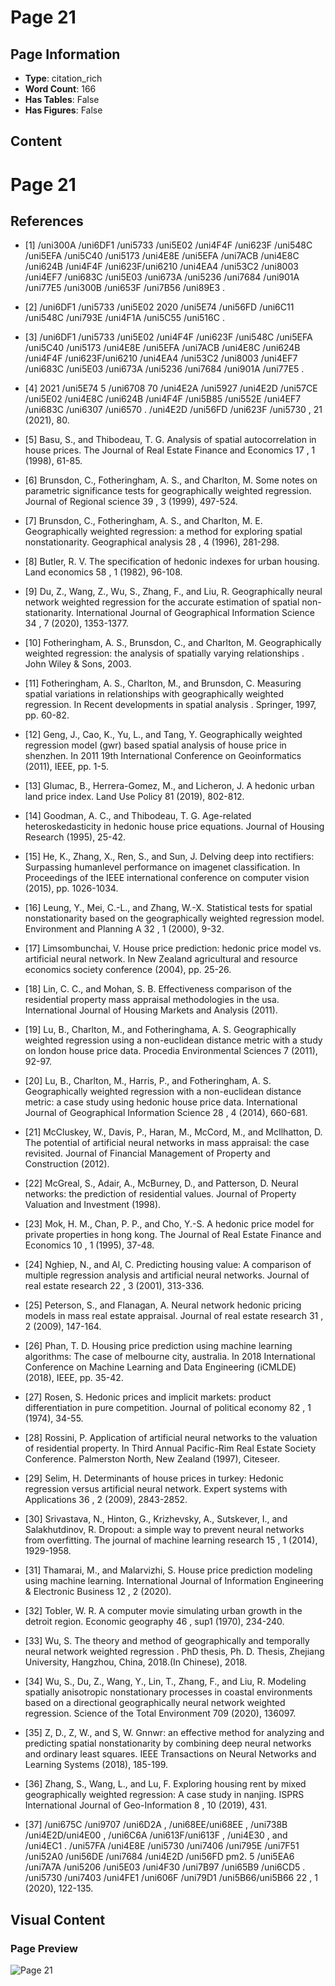 # Page 21

## Page Information

- **Type**: citation_rich
- **Word Count**: 166
- **Has Tables**: False
- **Has Figures**: False

## Content

# Page 21

## References

- [1] /uni300A /uni6DF1 /uni5733 /uni5E02 /uni4F4F /uni623F /uni548C /uni5EFA /uni5C40 /uni5173 /uni4E8E /uni5EFA /uni7ACB /uni4E8C /uni624B /uni4F4F /uni623F/uni6210 /uni4EA4 /uni53C2 /uni8003 /uni4EF7 /uni683C /uni5E03 /uni673A /uni5236 /uni7684 /uni901A /uni77E5 /uni300B /uni653F /uni7B56 /uni89E3 .
- [2] /uni6DF1 /uni5733 /uni5E02 2020 /uni5E74 /uni56FD /uni6C11 /uni548C /uni793E /uni4F1A /uni5C55 /uni516C .
- [3] /uni6DF1 /uni5733 /uni5E02 /uni4F4F /uni623F /uni548C /uni5EFA /uni5C40 /uni5173 /uni4E8E /uni5EFA /uni7ACB /uni4E8C /uni624B /uni4F4F /uni623F/uni6210 /uni4EA4 /uni53C2 /uni8003 /uni4EF7 /uni683C /uni5E03 /uni673A /uni5236 /uni7684 /uni901A /uni77E5 .
- [4] 2021 /uni5E74 5 /uni6708 70 /uni4E2A /uni5927 /uni4E2D /uni57CE /uni5E02 /uni4E8C /uni624B /uni4F4F /uni5B85 /uni552E /uni4EF7 /uni683C /uni6307 /uni6570 . /uni4E2D /uni56FD /uni623F /uni5730 , 21 (2021), 80.
- [5] Basu, S., and Thibodeau, T. G. Analysis of spatial autocorrelation in house prices. The Journal of Real Estate Finance and Economics 17 , 1 (1998), 61-85.
- [6] Brunsdon, C., Fotheringham, A. S., and Charlton, M. Some notes on parametric significance tests for geographically weighted regression. Journal of Regional science 39 , 3 (1999), 497-524.
- [7] Brunsdon, C., Fotheringham, A. S., and Charlton, M. E. Geographically weighted regression: a method for exploring spatial nonstationarity. Geographical analysis 28 , 4 (1996), 281-298.
- [8] Butler, R. V. The specification of hedonic indexes for urban housing. Land economics 58 , 1 (1982), 96-108.
- [9] Du, Z., Wang, Z., Wu, S., Zhang, F., and Liu, R. Geographically neural network weighted regression for the accurate estimation of spatial non-stationarity. International Journal of Geographical Information Science 34 , 7 (2020), 1353-1377.
- [10] Fotheringham, A. S., Brunsdon, C., and Charlton, M. Geographically weighted regression: the analysis of spatially varying relationships . John Wiley & Sons, 2003.
- [11] Fotheringham, A. S., Charlton, M., and Brunsdon, C. Measuring spatial variations in relationships with geographically weighted regression. In Recent developments in spatial analysis . Springer, 1997, pp. 60-82.
- [12] Geng, J., Cao, K., Yu, L., and Tang, Y. Geographically weighted regression model (gwr) based spatial analysis of house price in shenzhen. In 2011 19th International Conference on Geoinformatics (2011), IEEE, pp. 1-5.
- [13] Glumac, B., Herrera-Gomez, M., and Licheron, J. A hedonic urban land price index. Land Use Policy 81 (2019), 802-812.
- [14] Goodman, A. C., and Thibodeau, T. G. Age-related heteroskedasticity in hedonic house price equations. Journal of Housing Research (1995), 25-42.
- [15] He, K., Zhang, X., Ren, S., and Sun, J. Delving deep into rectifiers: Surpassing humanlevel performance on imagenet classification. In Proceedings of the IEEE international conference on computer vision (2015), pp. 1026-1034.
- [16] Leung, Y., Mei, C.-L., and Zhang, W.-X. Statistical tests for spatial nonstationarity based on the geographically weighted regression model. Environment and Planning A 32 , 1 (2000), 9-32.
- [17] Limsombunchai, V. House price prediction: hedonic price model vs. artificial neural network. In New Zealand agricultural and resource economics society conference (2004), pp. 25-26.
- [18] Lin, C. C., and Mohan, S. B. Effectiveness comparison of the residential property mass appraisal methodologies in the usa. International Journal of Housing Markets and Analysis (2011).
- [19] Lu, B., Charlton, M., and Fotheringhama, A. S. Geographically weighted regression using a non-euclidean distance metric with a study on london house price data. Procedia Environmental Sciences 7 (2011), 92-97.
- [20] Lu, B., Charlton, M., Harris, P., and Fotheringham, A. S. Geographically weighted regression with a non-euclidean distance metric: a case study using hedonic house price data. International Journal of Geographical Information Science 28 , 4 (2014), 660-681.
- [21] McCluskey, W., Davis, P., Haran, M., McCord, M., and McIlhatton, D. The potential of artificial neural networks in mass appraisal: the case revisited. Journal of Financial Management of Property and Construction (2012).
- [22] McGreal, S., Adair, A., McBurney, D., and Patterson, D. Neural networks: the prediction of residential values. Journal of Property Valuation and Investment (1998).
- [23] Mok, H. M., Chan, P. P., and Cho, Y.-S. A hedonic price model for private properties in hong kong. The Journal of Real Estate Finance and Economics 10 , 1 (1995), 37-48.
- [24] Nghiep, N., and Al, C. Predicting housing value: A comparison of multiple regression analysis and artificial neural networks. Journal of real estate research 22 , 3 (2001), 313-336.
- [25] Peterson, S., and Flanagan, A. Neural network hedonic pricing models in mass real estate appraisal. Journal of real estate research 31 , 2 (2009), 147-164.
- [26] Phan, T. D. Housing price prediction using machine learning algorithms: The case of melbourne city, australia. In 2018 International Conference on Machine Learning and Data Engineering (iCMLDE) (2018), IEEE, pp. 35-42.
- [27] Rosen, S. Hedonic prices and implicit markets: product differentiation in pure competition. Journal of political economy 82 , 1 (1974), 34-55.
- [28] Rossini, P. Application of artificial neural networks to the valuation of residential property. In Third Annual Pacific-Rim Real Estate Society Conference. Palmerston North, New Zealand (1997), Citeseer.
- [29] Selim, H. Determinants of house prices in turkey: Hedonic regression versus artificial neural network. Expert systems with Applications 36 , 2 (2009), 2843-2852.
- [30] Srivastava, N., Hinton, G., Krizhevsky, A., Sutskever, I., and Salakhutdinov, R. Dropout: a simple way to prevent neural networks from overfitting. The journal of machine learning research 15 , 1 (2014), 1929-1958.
- [31] Thamarai, M., and Malarvizhi, S. House price prediction modeling using machine learning. International Journal of Information Engineering & Electronic Business 12 , 2 (2020).

- [32] Tobler, W. R. A computer movie simulating urban growth in the detroit region. Economic geography 46 , sup1 (1970), 234-240.
- [33] Wu, S. The theory and method of geographically and temporally neural network weighted regression . PhD thesis, Ph. D. Thesis, Zhejiang University, Hangzhou, China, 2018.(In Chinese), 2018.
- [34] Wu, S., Du, Z., Wang, Y., Lin, T., Zhang, F., and Liu, R. Modeling spatially anisotropic nonstationary processes in coastal environments based on a directional geographically neural network weighted regression. Science of the Total Environment 709 (2020), 136097.
- [35] Z, D., Z, W., and S, W. Gnnwr: an effective method for analyzing and predicting spatial nonstationarity by combining deep neural networks and ordinary least squares. IEEE Transactions on Neural Networks and Learning Systems (2018), 185-199.
- [36] Zhang, S., Wang, L., and Lu, F. Exploring housing rent by mixed geographically weighted regression: A case study in nanjing. ISPRS International Journal of Geo-Information 8 , 10 (2019), 431.
- [37] /uni675C /uni9707 /uni6D2A , /uni68EE/uni68EE , /uni738B /uni4E2D/uni4E00 , /uni6C6A /uni613F/uni613F , /uni4E30 , and /uni4EC1 . /uni57FA /uni4E8E /uni5730 /uni7406 /uni795E /uni7F51 /uni52A0 /uni56DE /uni7684 /uni4E2D /uni56FD pm2. 5 /uni5EA6 /uni7A7A /uni5206 /uni5E03 /uni4F30 /uni7B97 /uni65B9 /uni6CD5 . /uni5730 /uni7403 /uni4FE1 /uni606F /uni79D1 /uni5B66/uni5B66 22 , 1 (2020), 122-135.

## Visual Content

### Page Preview

![Page 21](/projects/llms/images/2202.04358v1_page_21.png)
